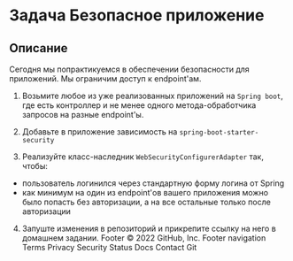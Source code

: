 # Задача Безопасное приложение

## Описание

Сегодня мы попрактикуемся в обеспечении безопасности для приложений. Мы ограничим доступ к endpoint'ам.

1. Возьмите любое из уже реализованных приложений на `Spring boot`, где есть контроллер и не менее одного метода-обработчика запросов на разные endpoint'ы.

2. Добавьте в приложение зависимость на `spring-boot-starter-security`

3. Реализуйте класс-наследник `WebSecurityConfigurerAdapter` так, чтобы:
  - пользователь логинился через стандартную форму логина от Spring
  - как минимум на один из endpoint'ов вашего приложения можно было попасть без авторизации, а на все остальные только после авторизации
  
4. Запуште изменения в репозиторий и прикрепите ссылку на него в домашнем задании.
Footer
© 2022 GitHub, Inc.
Footer navigation
Terms
Privacy
Security
Status
Docs
Contact Git
